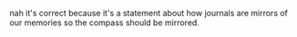 nah it's correct because it's a statement about how journals are mirrors of our memories so the compass should be mirrored.
